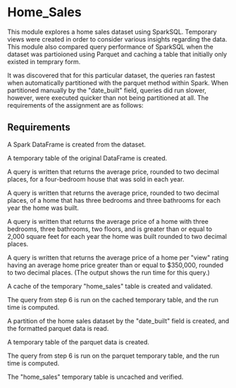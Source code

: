 # Home_Sales
This module explores a home sales dataset using SparkSQL. Temporary views were created in order to consider various insights regarding the data. This module also compared query performance of SparkSQL when the dataset was partioioned using Parquet and caching a table that initially only existed in temprary form. 

It was discovered that for this particular dataset, the queries ran fastest when automatically partitioned with the parquet method within Spark. When partitioned manually by the "date_built" field, queries did run slower, however, were executed quicker than not being partitioned at all. The requirements of the assignment are as follows:

## Requirements
A Spark DataFrame is created from the dataset.

A temporary table of the original DataFrame is created.

A query is written that returns the average price, rounded to two decimal places, for a four-bedroom house that was sold in each year.

A query is written that returns the average price, rounded to two decimal places, of a home that has three bedrooms and three bathrooms for each year the home was built.

A query is written that returns the average price of a home with three bedrooms, three bathrooms, two floors, and is greater than or equal to 2,000 square feet for each year the home was built rounded to two decimal places.

A query is written that returns the average price of a home per "view" rating having an average home price greater than or equal to $350,000, rounded to two decimal places. (The output shows the run time for this query.)

A cache of the temporary "home_sales" table is created and validated.

The query from step 6 is run on the cached temporary table, and the run time is computed.

A partition of the home sales dataset by the "date_built" field is created, and the formatted parquet data is read.

A temporary table of the parquet data is created.

The query from step 6 is run on the parquet temporary table, and the run time is computed.

The "home_sales" temporary table is uncached and verified.
